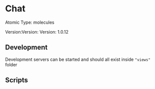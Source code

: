 # Chat

Atomic Type: molecules

Version:Version: Version: 1.0.12



## Development

Development servers can be started and should all exist inside `"views"` folder

## Scripts
